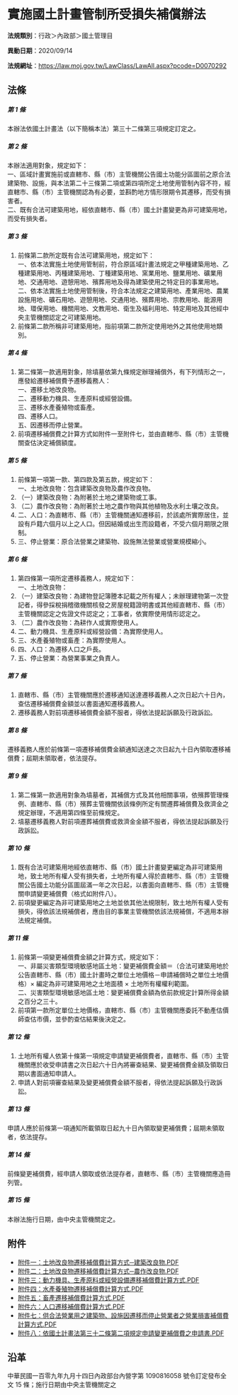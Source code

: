 # 實施國土計畫管制所受損失補償辦法




**法規類別**：行政＞內政部＞國土管理目

**異動日期**：2020/09/14  

**法規網址**：https://law.moj.gov.tw/LawClass/LawAll.aspx?pcode=D0070292



## 法條
##### 第 1 條
本辦法依國土計畫法（以下簡稱本法）第三十二條第三項規定訂定之。

##### 第 2 條
本辦法適用對象，規定如下：  
一、區域計畫實施前或直轄市、縣（市）主管機關公告國土功能分區圖前之原合法建築物、設施，與本法第二十三條第二項或第四項所定土地使用管制內容不符，經直轄市、縣（市）主管機關認為有必要，並斟酌地方情形限期令其遷移，而受有損害者。  
二、既有合法可建築用地，經依直轄市、縣（市）國土計畫變更為非可建築用地，而受有損失者。

##### 第 3 條
1. 前條第二款所定既有合法可建築用地，規定如下：  
一、依本法實施土地使用管制前，符合原區域計畫法規定之甲種建築用地、乙種建築用地、丙種建築用地、丁種建築用地、窯業用地、鹽業用地、礦業用地、交通用地、遊憩用地、殯葬用地及得為建築使用之特定目的事業用地。  
二、依本法實施土地使用管制後，符合本法規定之建築用地、產業用地、農業設施用地、礦石用地、遊憩用地、交通用地、殯葬用地、宗教用地、能源用地、環保用地、機關用地、文教用地、衛生及福利用地、特定用地及其他經中央主管機關認定之可建築用地。
1. 前條第二款所稱非可建築用地，指前項第二款所定使用地外之其他使用地類別。

##### 第 4 條
1. 第二條第一款適用對象，除墳墓依第九條規定辦理補償外，有下列情形之一，應發給遷移補償費予遷移義務人：  
一、遷移土地改良物。  
二、遷移動力機具、生產原料或經營設備。  
三、遷移水產養殖物或畜產。  
四、遷移人口。  
五、因遷移而停止營業。
1. 前項遷移補償費之計算方式如附件一至附件七，並由直轄市、縣（市）主管機關查估決定補償額度。

##### 第 5 條
1. 前條第一項第一款、第四款及第五款，規定如下：  
一、土地改良物：包含建築改良物及農作改良物。
1. （一）建築改良物：為附著於土地之建築物或工事。
1. （二）農作改良物：為附著於土地之農作物與其他植物及水利土壤之改良。
1. 二、人口：為直轄市、縣（市）主管機關通知遷移前，於該處所實際居住，並設有戶籍六個月以上之人口。但因結婚或出生而設籍者，不受六個月期限之限制。
1. 三、停止營業：原合法營業之建築物、設施無法營業或營業規模縮小。

##### 第 6 條
1. 第四條第一項所定遷移義務人，規定如下：  
一、土地改良物：
1. （一）建築改良物：為建物登記簿謄本記載之所有權人；未辦理建物第一次登記者，得參採稅捐稽徵機關核發之房屋稅籍證明書或其他經直轄市、縣（市）主管機關認定之佐證文件認定之；工事者，依實際使用情形認定之。
1. （二）農作改良物：為耕作人或實際使用人。
1. 二、動力機具、生產原料或經營設備：為實際使用人。
1. 三、水產養殖物或畜產：為實際使用人。
1. 四、人口：為遷移人口之戶長。
1. 五、停止營業：為營業事業之負責人。

##### 第 7 條
1. 直轄市、縣（市）主管機關應於遷移通知送達遷移義務人之次日起六十日內，查估遷移補償費金額並以書面通知遷移義務人。
1. 遷移義務人對前項遷移補償費金額不服者，得依法提起訴願及行政訴訟。

##### 第 8 條
遷移義務人應於前條第一項遷移補償費金額通知送達之次日起九十日內領取遷移補償費；屆期未領取者，依法提存。

##### 第 9 條
1. 第二條第一款適用對象為墳墓者，其補償方式及其他相關事項，依殯葬管理條例、直轄市、縣（市）殯葬主管機關依該條例所定有關遷葬補償費及救濟金之規定辦理，不適用第四條至前條規定。
1. 墳墓遷移義務人對前項遷葬補償費或救濟金金額不服者，得依法提起訴願及行政訴訟。

##### 第 10 條
1. 既有合法可建築用地經依直轄市、縣（市）國土計畫變更編定為非可建築用地，致土地所有權人受有損失者，土地所有權人得於直轄市、縣（市）主管機關公告國土功能分區圖屆滿一年之次日起，以書面向直轄市、縣（市）主管機關申請變更補償費（格式如附件八）。
1. 前項變更編定為非可建築用地之土地並依其他法規限制，致土地所有權人受有損失，得依該法規補償者，應由目的事業主管機關依該法規補償，不適用本辦法規定補償。

##### 第 11 條
1. 前條第一項變更補償費金額之計算方式，規定如下：  
一、非屬災害類型環境敏感地區土地：變更補償費金額＝（合法可建築用地於公告直轄市、縣（市）國土計畫時之單位土地價格－申請補償時之單位土地價格）× 編定為非可建築用地之土地面積 ×  土地所有權權利範圍。  
二、災害類型環境敏感地區土地：變更補償費金額為依前款規定計算所得金額之百分之三十。
1. 前項第一款所定單位土地價格，直轄市、縣（市）主管機關應委託不動產估價師查估市價，並參酌查估結果後決定之。

##### 第 12 條
1. 土地所有權人依第十條第一項規定申請變更補償費者，直轄市、縣（市）主管機關應於收受申請書之次日起六十日內將審查結果、變更補償費金額及領取日期以書面通知申請人。
1. 申請人對前項審查結果及變更補償費金額不服者，得依法提起訴願及行政訴訟。

##### 第 13 條
申請人應於前條第一項通知所載領取日起九十日內領取變更補償費；屆期未領取者，依法提存。

##### 第 14 條
前條變更補償費，經申請人領取或依法提存者，直轄市、縣（市）主管機關應造冊列管。

##### 第 15 條
本辦法施行日期，由中央主管機關定之。
## 附件
* [附件一：土地改良物遷移補償費計算方式─建築改良物.PDF](https://law.moj.gov.tw/LawClass/LawGetFile.ashx?FileId=0000277270)
* [附件二：土地改良物遷移補償費計算方式─農作改良物.PDF](https://law.moj.gov.tw/LawClass/LawGetFile.ashx?FileId=0000277271)
* [附件三：動力機具、生產原料或經營設備遷移補償費計算方式.PDF](https://law.moj.gov.tw/LawClass/LawGetFile.ashx?FileId=0000277272)
* [附件四：水產養殖物遷移補償費計算方式.PDF](https://law.moj.gov.tw/LawClass/LawGetFile.ashx?FileId=0000277273)
* [附件五：畜產遷移補償費計算方式.PDF](https://law.moj.gov.tw/LawClass/LawGetFile.ashx?FileId=0000277274)
* [附件六：人口遷移補償費計算方式.PDF](https://law.moj.gov.tw/LawClass/LawGetFile.ashx?FileId=0000277275)
* [附件七：供合法營業用之建築物、設施因遷移而停止營業者之營業損害補償費計算方式.PDF](https://law.moj.gov.tw/LawClass/LawGetFile.ashx?FileId=0000277276)
* [附件八：依國土計畫法第三十二條第二項規定申請變更補償費之申請書.PDF](https://law.moj.gov.tw/LawClass/LawGetFile.ashx?FileId=0000277277)
## 沿革
中華民國一百零九年九月十四日內政部台內營字第 1090816058 號令訂定發布全文 15 條；施行日期由中央主管機關定之
